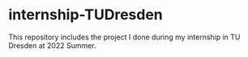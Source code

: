 # internship-TUDresden
This repository includes the project I done during my internship in TU Dresden at 2022 Summer.
